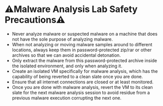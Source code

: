 # ⚠️Malware Analysis Lab Safety Precautions⚠️

- Never analyze malware or suspected malware on a machine that does not have the sole purpose of analyzing malware.
- When not analyzing or moving malware samples around to different locations, always keep them in password-protected zip/rar or other archives so that we can avoid accidental detonation.
- Only extract the malware from this password-protected archive inside the isolated environment, and only when analyzing it.
- Create an isolated VM specifically for malware analysis, which has the capability of being reverted to a clean slate once you are done.
- Ensure that all internet connections are closed or at least monitored.
- Once you are done with malware analysis, revert the VM to its clean slate for the next malware analysis session to avoid residue from a previous malware execution corrupting the next one.